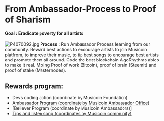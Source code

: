 # From Ambassador-Process to Proof of Sharism 
#### Goal : Eradicate poverty for all artists
![P4070092.jpg](https://cdn.steemitimages.com/DQmecjUYcmhAtU7Fibv8fBntqz62Y4sijCvYgZTdfQkxR5c/P4070092.jpg)
**Process** : Run Ambassador Process learning from our community. Reward best actions to encourage artists to join Musicoin platfrom, to improve their music, to tip best songs to encourage best artists and promote them all around. Code the best blockchain AlgoRhythms ables to make it real. Mixing Proof of work (Bitcoin), proof of brain (Steemit) and proof of stake (Masternodes). 
## Rewards program:
* Devs coding action (coordinate by Musicoin Foundation)
* [Ambassador Program (coordinate by Musicoin Ambassador Office)](https://sites.google.com/view/musicoinmap) 
* [Believer Program (coordinate by Musicoin Ambassadors)]
* [Tips and listen song (coordinates by Musicoin community)](https://musicoin.org/nav/main)



